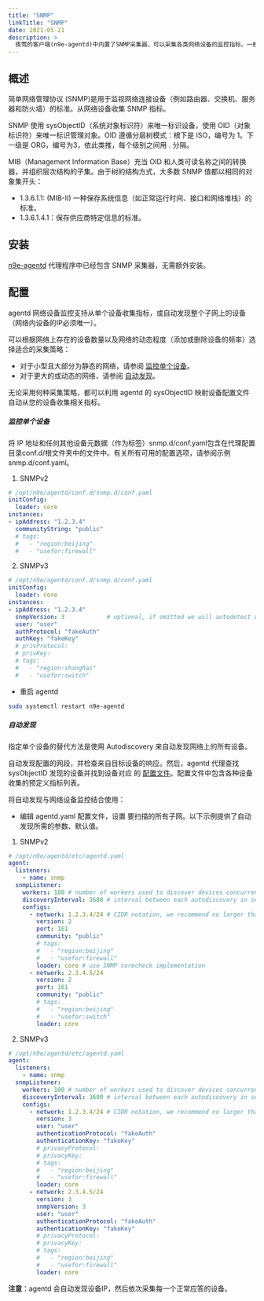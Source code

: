 ```yaml
---
title: "SNMP"
linkTitle: "SNMP"
date: 2021-05-21
description: >
  夜莺的客户端(n9e-agentd)中内置了SNMP采集器，可以采集各类网络设备的监控指标。一般我们会在不同的机房分别找一个机器作为探针，开启这个机器的n9e-agentd的SNMP采集能力，采集本机房的网络设备
---
```


## 概述
简单网络管理协议 (SNMP)是用于监视网络连接设备（例如路由器、交换机、服务器和防火墙）的标准。从网络设备收集 SNMP 指标。

SNMP 使用 sysObjectID（系统对象标识符）来唯一标识设备，使用 OID（对象标识符）来唯一标识管理对象。OID 遵循分层树模式：根下是 ISO，编号为 1。下一级是 ORG，编号为3，依此类推，每个级别之间用 . 分隔。

MIB（Management Information Base）充当 OID 和人类可读名称之间的转换器，并组织层次结构的子集。由于树的结构方式，大多数 SNMP 值都以相同的对象集开头：

- 1.3.6.1.1: (MIB-II) 一种保存系统信息（如正常运行时间、接口和网络堆栈）的标准。
- 1.3.6.1.4.1：保存供应商特定信息的标准。

## 安装
 [n9e-agentd](https://github.com/n9e/n9e-agentd) 代理程序中已经包含 SNMP 采集器，无需额外安装。

## 配置
agentd 网络设备监控支持从单个设备收集指标，或自动发现整个子网上的设备（网络内设备的IP必须唯一）。

可以根据网络上存在的设备数量以及网络的动态程度（添加或删除设备的频率）选择适合的采集策略：

- 对于小型且大部分为静态的网络，请参阅 [监控单个设备](#监控单个设备)。
- 对于更大的或动态的网络，请参阅 [自动发现](#自动发现)。

无论采用何种采集策略，都可以利用 agentd 的 sysObjectID 映射设备配置文件自动从您的设备收集相关指标。


##### 监控单个设备

将 IP 地址和任何其他设备元数据（作为标签）snmp.d/conf.yaml包含在代理配置目录conf.d/根文件夹中的文件中。有关所有可用的配置选项，请参阅示例 snmp.d/conf.yaml。

1. SNMPv2
```yaml
# /opt/n9e/agentd/conf.d/snmp.d/conf.yaml
initConfig:
  loader: core
instances:
- ipAddress: "1.2.3.4"
  communityString: "public"
  # tags:
  #   - "region:beijing"
  #   - "usefor:firewall"
```

2. SNMPv3
```yaml
# /opt/n9e/agentd/conf.d/snmp.d/conf.yaml
initConfig:
  loader: core
instances:
- ipAddress: "1.2.3.4"
  snmpVersion: 3			# optional, if omitted we will autodetect which version of SNMP you are using
  user: "user"
  authProtocol: "fakeAuth"
  authKey: "fakeKey"
  # privProtocol:
  # privKey:
  # tags:
  #   - "region:shanghai"
  #   - "usefor:switch"
```

- 重启 agentd
```bash
sudo systemctl restart n9e-agentd
```

##### 自动发现

指定单个设备的替代方法是使用 Autodiscovery 来自动发现网络上的所有设备。

自动发现配置的网段，并检查来自目标设备的响应。然后，agentd 代理查找 sysObjectID 发现的设备并找到设备对应 的  [配置文件](https://github.com/n9e/n9e-agentd/tree/main/misc/conf.d/snmp.d/profiles)。配置文件中包含各种设备收集的预定义指标列表。

将自动发现与网络设备监控结合使用：
- 编辑 agentd.yaml 配置文件，设置 要扫描的所有子网。以下示例提供了自动发现所需的参数、默认值。

1. SNMPv2
```yaml
# /opt/n9e/agentd/etc/agentd.yaml
agent:
  listeners:
    - name: snmp
  snmpListener:
    workers: 100 # number of workers used to discover devices concurrently
    discoveryInterval: 3600 # interval between each autodiscovery in seconds
    configs:
      - network: 1.2.3.4/24 # CIDR notation, we recommend no larger than /24 blocks
        version: 2
        port: 161
        community: "public"
        # tags:
        #   - "region:beijing"
        #   - "usefor:firewall"
        loader: core # use SNMP corecheck implementation
      - network: 2.3.4.5/24
        version: 2
        port: 161
        community: "public"
        # tags:
        #   - "region:beijing"
        #   - "usefor:switch"
        loader: core
```

2. SNMPv3
```yaml
# /opt/n9e/agentd/etc/agentd.yaml
agent:
  listeners:
    - name: snmp
  snmpListener:
    workers: 100 # number of workers used to discover devices concurrently
    discoveryInterval: 3600 # interval between each autodiscovery in seconds
    configs:
      - network: 1.2.3.4/24 # CIDR notation, we recommend no larger than /24 blocks
        version: 3
        user: "user"
        authenticationProtocol: "fakeAuth"
        authenticationKey: "fakeKey"
        # privacyProtocol:
        # privacyKey:
        # tags:
        #   - "region:beijing"
        #   - "usefor:firewall"
        loader: core
      - network: 2.3.4.5/24
        version: 3
        snmpVersion: 3
        user: "user"
        authenticationProtocol: "fakeAuth"
        authenticationKey: "fakeKey"
        # privacyProtocol:
        # privacyKey: 
        # tags:
        #   - "region:beijing"
        #   - "usefor:firewall"
        loader: core
```

**注意**：agentd 会自动发现设备IP，然后依次采集每一个正常应答的设备。

